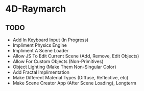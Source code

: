 # 4D-Raymarch

## TODO
- Add In Keyboard Input (In Progress)
- Impliment Physics Engine
- Impliment A Scene Loader
- Allow JS To Edit Current Scene (Add, Remove, Edit Objects)
- Allow For Custom Objects (Non-Primitives)
- Object Lighting (Make Them Non-Singular Color)
- Add Fractal Implimentation
- Make Different Material Types (Diffuse, Reflective, etc)
- Make Scene Creator App (After Scene Loading), Longterm
